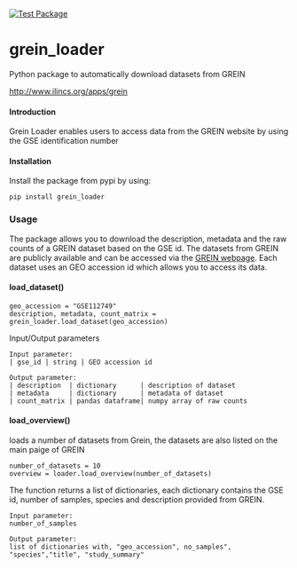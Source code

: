 [![Test Package](https://github.com/grisslab/grein_loader/actions/workflows/test.yaml/badge.svg?branch=main)](https://github.com/grisslab/grein_loader/actions/workflows/test.yaml)

# grein_loader

Python package to automatically download datasets from GREIN

http://www.ilincs.org/apps/grein

#### Introduction
Grein Loader enables users to access data from the GREIN website by using the GSE identification number

#### Installation

Install the package from pypi by using: 
```
pip install grein_loader
```


### Usage

The package allows you to download the description, metadata and the raw counts of a GREIN dataset based on the GSE id. 
The datasets from GREIN are publicly available and can be accessed via the [GREIN webpage](http://www.ilincs.org/apps/grein/?gse=). 
Each dataset uses an GEO accession id which allows you to access its data.

#### load_dataset()
```
geo_accession = "GSE112749"
description, metadata, count_matrix = grein_loader.load_dataset(geo_accession)
```

Input/Output parameters
```
Input parameter:
| gse_id | string | GEO accession id

Output parameter: 
| description  | dictionary      | description of dataset
| metadata     | dictionary      | metadata of dataset
| count_matrix | pandas dataframe| numpy array of raw counts
```

#### load_overview()
loads a number of datasets from Grein, the datasets are also listed on the main paige of GREIN
```
number_of_datasets = 10
overview = loader.load_overview(number_of_datasets)
```

The function returns a list of dictionaries, each dictionary contains the GSE id, number of samples, species and description 
provided from GREIN. 

```
Input parameter:
number_of_samples

Output parameter: 
list of dictionaries with, "geo_accession", no_samples", "species","title", "study_summary"
```